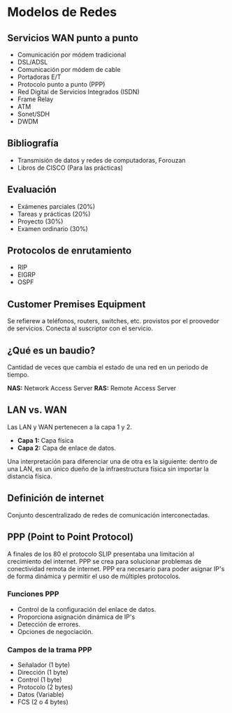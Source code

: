 # Modelos de Redes

## Servicios WAN punto a punto

* Comunicación por módem tradicional
* DSL/ADSL
* Comunicación por módem de cable
* Portadoras E/T
* Protocolo punto a punto (PPP)
* Red Digital de Servicios Integrados (ISDN)
* Frame Relay
* ATM
* Sonet/SDH
* DWDM 

## Bibliografía

* Transmisión de datos y redes de computadoras, Forouzan 
* Libros de CISCO (Para las prácticas) 

## Evaluación 

* Exámenes parciales (20%)
* Tareas y prácticas (20%)
* Proyecto (30%)
* Examen ordinario (30%) 

## Protocolos de enrutamiento 
* RIP
* EIGRP
* OSPF

## Customer Premises Equipment

Se refierew a teléfonos, routers, switches, etc. provistos por el proovedor de
servicios. Conecta al suscriptor con el servicio.

## ¿Qué es un baudio?

Cantidad de veces que cambia el estado de una red en un periodo de tiempo.

__NAS:__ Network Access Server 
__RAS:__ Remote Access Server

## LAN vs. WAN

Las LAN y WAN pertenecen a la capa 1 y 2.

* __Capa 1:__ Capa física
* __Capa 2:__ Capa de enlace de datos.

Una interpretación para diferenciar una de otra es la siguiente: dentro de una
LAN, es un único dueño de la infraestructura física sin importar la distancia
física.

## Definición de internet

Conjunto descentralizado de redes de comunicación interconectadas.

## PPP (Point to Point Protocol)

A finales de los 80 el protocolo SLIP presentaba una limitación al crecimiento
del internet. PPP se crea para solucionar problemas de conectividad remota de
internet. PPP era necesario para poder asignar IP's de forma dinámica y permitir
el uso de múltiples protocolos.

### Funciones PPP

* Control de la configuración del enlace de datos.
* Proporciona asignación dinámica de IP's
* Detección de errores.
* Opciones de negociación.

### Campos de la trama PPP

* Señalador (1 byte)
* Dirección (1 byte)
* Control (1 byte)
* Protocolo  (2 bytes)
* Datos  (Variable)
* FCS (2 o 4 bytes)
